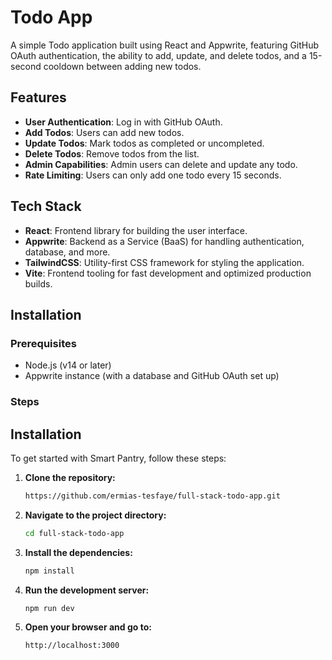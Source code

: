 # Todo App

A simple Todo application built using React and Appwrite, featuring GitHub OAuth authentication, the ability to add, update, and delete todos, and a 15-second cooldown between adding new todos.

## Features

- **User Authentication**: Log in with GitHub OAuth.
- **Add Todos**: Users can add new todos.
- **Update Todos**: Mark todos as completed or uncompleted.
- **Delete Todos**: Remove todos from the list.
- **Admin Capabilities**: Admin users can delete and update any todo.
- **Rate Limiting**: Users can only add one todo every 15 seconds.

## Tech Stack

- **React**: Frontend library for building the user interface.
- **Appwrite**: Backend as a Service (BaaS) for handling authentication, database, and more.
- **TailwindCSS**: Utility-first CSS framework for styling the application.
- **Vite**: Frontend tooling for fast development and optimized production builds.

## Installation

### Prerequisites

- Node.js (v14 or later)
- Appwrite instance (with a database and GitHub OAuth set up)

### Steps

## Installation

To get started with Smart Pantry, follow these steps:

1. **Clone the repository:**
    ```bash
    https://github.com/ermias-tesfaye/full-stack-todo-app.git
    ```

2. **Navigate to the project directory:**
    ```bash
    cd full-stack-todo-app
    ```

3. **Install the dependencies:**
    ```bash
    npm install
    ```

4. **Run the development server:**
    ```bash
    npm run dev
    ```

5. **Open your browser and go to:**
    ```
    http://localhost:3000
    ```
